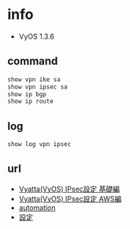 # info

+ VyOS 1.3.6

## command

```sh
show vpn ike sa
show vpn ipsec sa
show ip bgp
show ip route
```

## log

```sh
show log vpn ipsec
```

## url

+ [Vyatta(VyOS) IPsec設定 基礎編](https://changineer.info/network/vyatta/vyatta_ipsec_normal.html)
+ [Vyatta(VyOS) IPsec設定 AWS編](https://changineer.info/network/vyatta/vyatta_ipsec_aws.html)
+ [automation](https://docs.vyos.io/en/equuleus/automation/index.html)
+ [設定](https://zenn.dev/daimatsu/articles/b10dae9d2b27f2)
